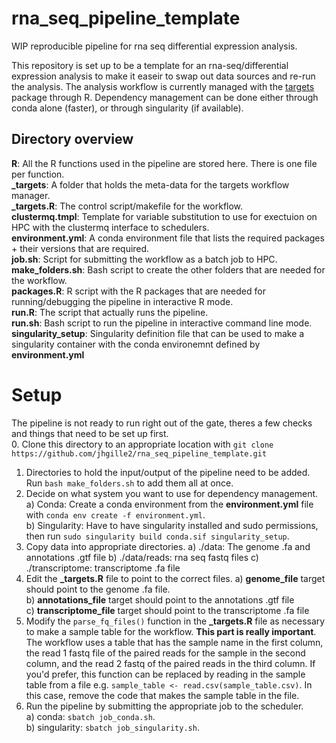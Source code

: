 # rna_seq_pipeline_template
WIP reproducible pipeline for rna seq differential expression analysis. 

This repository is set up to be a template for an rna-seq/differential expression analysis to make it easeir to swap out data sources and re-run the analysis. The analysis workflow is currently managed with the [targets](https://books.ropensci.org/targets/) package through R. Dependency management can be done either through conda alone (faster), or through singularity (if available). 

## Directory overview
**R**: All the R functions used in the pipeline are stored here. There is one file per function.   
**_targets**: A folder that holds the meta-data for the targets workflow manager.   
**_targets.R**: The control script/makefile for the workflow.  
**clustermq.tmpl**: Template for variable substitution to use for exectuion on HPC with the clustermq interface to schedulers.  
**environment.yml**: A conda environment file that lists the required packages + their versions that are required.  
**job.sh**: Script for submitting the workflow as a batch job to HPC.   
**make_folders.sh**: Bash script to create the other folders that are needed for the workflow.  
**packages.R**: R script with the R packages that are needed for running/debugging the pipeline in interactive R mode.  
**run.R**: The script that actually runs the pipeline.  
**run.sh**: Bash script to run the pipeline in interactive command line mode.  
**singularity_setup**: Singularity definition file that can be used to make a singularity container with the conda environemnt defined by **environment.yml**

# Setup
The pipeline is not ready to run right out of the gate, theres a few checks and things that need to be set up first.   
0. Clone this directory to an appropriate location with `git clone https://github.com/jhgille2/rna_seq_pipeline_template.git`  
1. Directories to hold the input/output of the pipeline need to be added. Run `bash make_folders.sh` to add them all at once.  
2. Decide on what system you want to use for dependency management.  
  a) Conda: Create a conda environment from the **environment.yml** file with `conda env create -f environment.yml`.  
  b) Singularity: Have to have singularity installed and sudo permissions, then run `sudo singularity build conda.sif singularity_setup`.  
3. Copy data into appropriate directories.
  a) ./data: The genome .fa and annotations .gtf file
  b) ./data/reads: rna seq fastq files
  c) ./transcriptome: transcriptome .fa file
4. Edit the **_targets.R** file to point to the correct files. 
  a) **genome_file** target should point to the genome .fa file.  
  b) **annotations_file** target should point to the annotations .gtf file  
  c) **transcriptome_file** target should point to the transcriptome .fa file
5. Modify the `parse_fq_files()` function in the **_targets.R** file as necessary to make a sample table for the workflow. **This part is really important**. The workflow uses a table that has the sample name in the first column, the read 1 fastq file of the paired reads for the sample in the second column, and the read 2 fastq of the paired reads in the third column. If you'd prefer, this function can be replaced by reading in the sample table from a file e.g. `sample_table <- read.csv(sample_table.csv)`. In this case, remove the code that makes the sample table in the file.  
6. Run the pipeline by submitting the appropriate job to the scheduler.  
  a) conda: `sbatch job_conda.sh`.  
  b) singularity: `sbatch job_singularity.sh`.  


